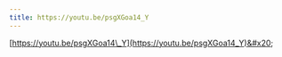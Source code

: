 ```yaml
---
title: https://youtu.be/psgXGoa14_Y
---
```


[https://youtu.be/psgXGoa14\_Y](https://youtu.be/psgXGoa14_Y)&#x20;
